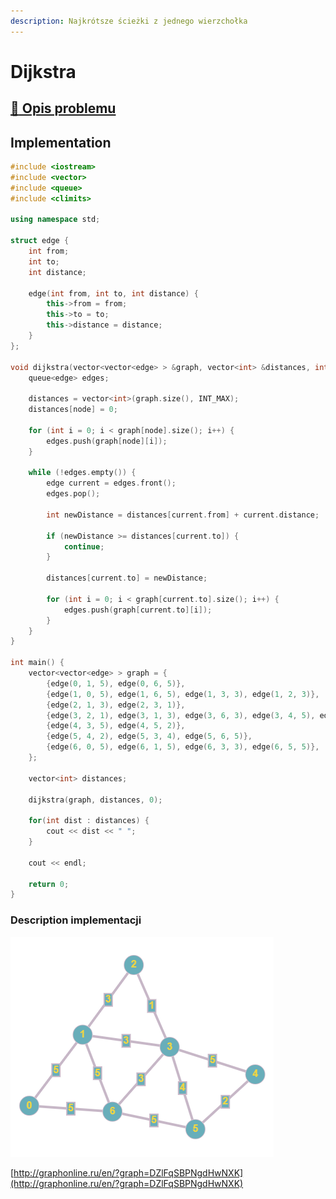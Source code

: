 ```yaml
---
description: Najkrótsze ścieżki z jednego wierzchołka
---
```


# Dijkstra

## [:link: Opis problemu](../../../../algorithms/graphs/dijkstra.md)

## Implementation

```cpp linenums="1"
#include <iostream>
#include <vector>
#include <queue>
#include <climits>

using namespace std;

struct edge {
	int from;
	int to;
	int distance;
	
	edge(int from, int to, int distance) {
		this->from = from;
		this->to = to;
		this->distance = distance;
	}
};

void dijkstra(vector<vector<edge> > &graph, vector<int> &distances, int node) {
    queue<edge> edges;

    distances = vector<int>(graph.size(), INT_MAX);
    distances[node] = 0;

    for (int i = 0; i < graph[node].size(); i++) {
        edges.push(graph[node][i]);
    }

    while (!edges.empty()) {
    	edge current = edges.front();
        edges.pop();

        int newDistance = distances[current.from] + current.distance;

        if (newDistance >= distances[current.to]) {
            continue;
        }

        distances[current.to] = newDistance;

        for (int i = 0; i < graph[current.to].size(); i++) {
            edges.push(graph[current.to][i]);
        }
    }
}

int main() {
	vector<vector<edge> > graph = {
		{edge(0, 1, 5), edge(0, 6, 5)}, 
		{edge(1, 0, 5), edge(1, 6, 5), edge(1, 3, 3), edge(1, 2, 3)},
		{edge(2, 1, 3), edge(2, 3, 1)},
		{edge(3, 2, 1), edge(3, 1, 3), edge(3, 6, 3), edge(3, 4, 5), edge(3, 5, 4)},
		{edge(4, 3, 5), edge(4, 5, 2)},
		{edge(5, 4, 2), edge(5, 3, 4), edge(5, 6, 5)},
		{edge(6, 0, 5), edge(6, 1, 5), edge(6, 3, 3), edge(6, 5, 5)},
	};
	
	vector<int> distances;

    dijkstra(graph, distances, 0);
    
    for(int dist : distances) {
    	cout << dist << " ";
    }

    cout << endl;

    return 0;
}
```

### Description implementacji

![Przykładowy graf wykorzystany w implementacji](../../../../assets/example_graph_weighted.png)

[http://graphonline.ru/en/?graph=DZlFqSBPNgdHwNXK](http://graphonline.ru/en/?graph=DZlFqSBPNgdHwNXK)